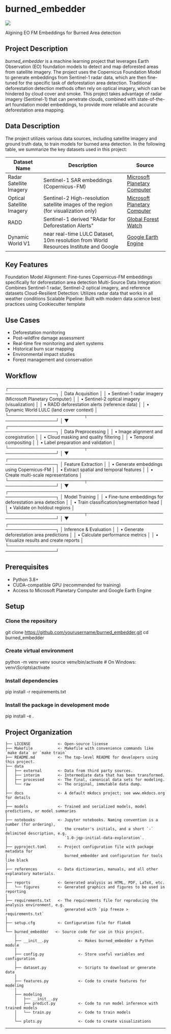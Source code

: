 # burned_embedder

<a target="_blank" href="https://cookiecutter-data-science.drivendata.org/">
    <img src="https://img.shields.io/badge/CCDS-Project%20template-328F97?logo=cookiecutter" />
</a>

Algining EO FM Embeddings for Burned Area detection

## Project Description

*burned_embedder* is a machine learning project that leverages Earth Observation (EO) foundation models to detect and map deforested areas from satellite imagery. The project uses the Copernicus Foundation Model to generate embeddings from Sentinel-1 radar data, which are then fine-tuned for the specific task of deforestation area detection.
Traditional deforestation detection methods often rely on optical imagery, which can be hindered by cloud cover and smoke. This project takes advantage of radar imagery (Sentinel-1) that can penetrate clouds, combined with state-of-the-art foundation model embeddings, to provide more reliable and accurate deforestation area mapping.

## Data Description

The project utilizes various data sources, including satellite imagery and ground truth data, to train models for burned area detection. In the following table, we summarize the key datasets used in this project:

| Dataset Name       | Description                                      | Source               |
|--------------------|--------------------------------------------------|----------------------|
| Radar Satellite Imagery  | Sentinel-1 SAR embeddings (Copernicus-FM)  | [Microsoft Planetary Computer](https://planetarycomputer.microsoft.com/dataset/sentinel-1-rtc)          |
| Optical Satellite Imagery  | Sentinel-2 High-resolution satellite images of the region (for visualization only)  | [Microsoft Planetary Computer](https://planetarycomputer.microsoft.com/dataset/sentinel-2-l2a)          |
| RADD               | Sentinel-1 derived "RAdar for Deforestation Alerts" | [Global Forest Watch](https://data.globalforestwatch.org/datasets/3c27123823a5461599fac9cb06862007_0/explore)        |
| Dynamic World V1   | near real-time LULC Dataset, 10m resolution from World Resources Institute and Google  | [Google Earth Engine](https://developers.google.com/earth-engine/datasets/catalog/GOOGLE_DYNAMICWORLD_V1#description)                |


## Key Features

Foundation Model Alignment: Fine-tunes Copernicus-FM embeddings specifically for deforestation area detection
Multi-Source Data Integration: Combines Sentinel-1 radar, Sentinel-2 optical imagery, and reference datasets
Cloud-Resilient Detection: Utilizes radar data that works in all weather conditions
Scalable Pipeline: Built with modern data science best practices using Cookiecutter template

## Use Cases

- Deforestation monitoring
- Post-wildfire damage assessment
- Real-time fire monitoring and alert systems
- Historical burn scar mapping
- Environmental impact studies
- Forest management and conservation

## Workflow

┌─────────────────────────────────────────────────────────────────┐
│                         Data Acquisition                         │
│  • Sentinel-1 radar imagery (Microsoft Planetary Computer)      │
│  • Sentinel-2 optical imagery (visualization)                   │
│  • RADD deforestation alerts (reference data)                   │
│  • Dynamic World LULC (land cover context)                      │
└────────────────────────┬────────────────────────────────────────┘
                         │
                         ▼
┌─────────────────────────────────────────────────────────────────┐
│                      Data Preprocessing                          │
│  • Image alignment and coregistration                           │
│  • Cloud masking and quality filtering                          │
│  • Temporal compositing                                         │
│  • Label preparation and validation                             │
└────────────────────────┬────────────────────────────────────────┘
                         │
                         ▼
┌─────────────────────────────────────────────────────────────────┐
│                    Feature Extraction                            │
│  • Generate embeddings using Copernicus-FM                      │
│  • Extract spatial and temporal features                        │
│  • Create multi-scale representations                           │
└────────────────────────┬────────────────────────────────────────┘
                         │
                         ▼
┌─────────────────────────────────────────────────────────────────┐
│                      Model Training                              │
│  • Fine-tune embeddings for deforestation area detection               │
│  • Train classification/segmentation head                       │
│  • Validate on holdout regions                                  │
└────────────────────────┬────────────────────────────────────────┘
                         │
                         ▼
┌─────────────────────────────────────────────────────────────────┐
│                 Inference & Evaluation                           │
│  • Generate deforestation area predictions                             │
│  • Calculate performance metrics                                │
│  • Visualize results and create reports                         │
└─────────────────────────────────────────────────────────────────┘

## Prerequisites

- Python 3.8+
- CUDA-compatible GPU (recommended for training)
- Access to Microsoft Planetary Computer and Google Earth Engine

## Setup

### Clone the repository
git clone https://github.com/yourusername/burned_embedder.git
cd burned_embedder

### Create virtual environment
python -m venv venv
source venv/bin/activate  # On Windows: venv\Scripts\activate

### Install dependencies
pip install -r requirements.txt

### Install the package in development mode
pip install -e .

## Project Organization

```
├── LICENSE            <- Open-source license
├── Makefile           <- Makefile with convenience commands like `make data` or `make train`
├── README.md          <- The top-level README for developers using this project.
├── data
│   ├── external       <- Data from third party sources.
│   ├── interim        <- Intermediate data that has been transformed.
│   ├── processed      <- The final, canonical data sets for modeling.
│   └── raw            <- The original, immutable data dump.
│
├── docs               <- A default mkdocs project; see www.mkdocs.org for details
│
├── models             <- Trained and serialized models, model predictions, or model summaries
│
├── notebooks          <- Jupyter notebooks. Naming convention is a number (for ordering),
│                         the creator's initials, and a short `-` delimited description, e.g.
│                         `1.0-jqp-initial-data-exploration`.
│
├── pyproject.toml     <- Project configuration file with package metadata for 
│                         burned_embedder and configuration for tools like black
│
├── references         <- Data dictionaries, manuals, and all other explanatory materials.
│
├── reports            <- Generated analysis as HTML, PDF, LaTeX, etc.
│   └── figures        <- Generated graphics and figures to be used in reporting
│
├── requirements.txt   <- The requirements file for reproducing the analysis environment, e.g.
│                         generated with `pip freeze > requirements.txt`
│
├── setup.cfg          <- Configuration file for flake8
│
└── burned_embedder   <- Source code for use in this project.
    │
    ├── __init__.py             <- Makes burned_embedder a Python module
    │
    ├── config.py               <- Store useful variables and configuration
    │
    ├── dataset.py              <- Scripts to download or generate data
    │
    ├── features.py             <- Code to create features for modeling
    │
    ├── modeling                
    │   ├── __init__.py 
    │   ├── predict.py          <- Code to run model inference with trained models          
    │   └── train.py            <- Code to train models
    │
    └── plots.py                <- Code to create visualizations
```

--------

